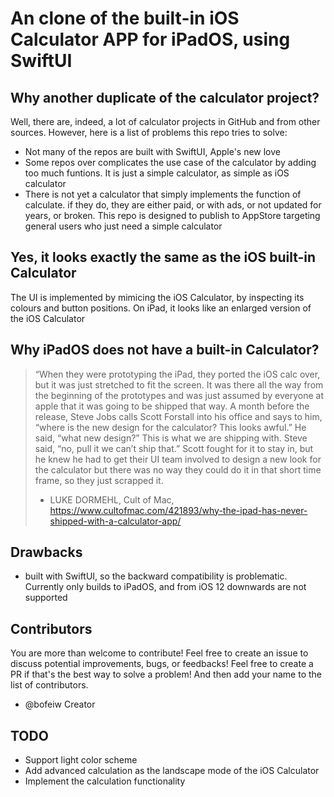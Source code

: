 #  An clone of the built-in iOS Calculator APP for iPadOS, using SwiftUI

## Why another duplicate of the calculator project?

Well, there are, indeed, a lot of calculator projects in GitHub and from other sources. However, here is a list of problems this repo tries to solve:

- Not many of the repos are built with SwiftUI, Apple's new love
- Some repos over complicates the use case of the calculator by adding too much funtions. It is just a simple calculator, as simple as iOS calculator
- There is not yet a calculator that simply implements the function of calculate. if they do, they are either paid, or with ads, or not updated for years, or broken. This repo is designed to publish to AppStore targeting general users who just need a simple calculator

## Yes, it looks exactly the same as the iOS built-in Calculator

The  UI is implemented by mimicing the iOS Calculator, by inspecting its colours and button positions. On iPad, it looks like an enlarged version of the iOS Calculator

## Why iPadOS does not have a built-in Calculator?

> “When they were prototyping the iPad, they ported the iOS calc over, but it was just stretched to fit the screen. It was there all the way from the beginning of the prototypes and was just assumed by everyone at apple that it was going to be shipped that way.
> A month before the release, Steve Jobs calls Scott Forstall into his office and says to him, “where is the new design for the calculator? This looks awful.” He said, “what new design?” This is what we are shipping with. Steve said, “no, pull it we can’t ship that.” Scott fought for it to stay in, but he knew he had to get their UI team involved to design a new look for the calculator but there was no way they could do it in that short time frame, so they just scrapped it.
> - LUKE DORMEHL, Cult of Mac, https://www.cultofmac.com/421893/why-the-ipad-has-never-shipped-with-a-calculator-app/


## Drawbacks

- built with SwiftUI, so the backward compatibility is problematic. Currently only builds to iPadOS, and from iOS 12 downwards are not supported

## Contributors

You are more than welcome to contribute!
Feel free to create an issue to discuss potential improvements, bugs, or feedbacks!
Feel free to create a PR if that's the best way to solve a problem! And then add your name to the list of contributors.

- @bofeiw Creator

## TODO

- Support light color scheme
- Add advanced calculation as the landscape mode of the iOS Calculator
- Implement the calculation functionality

